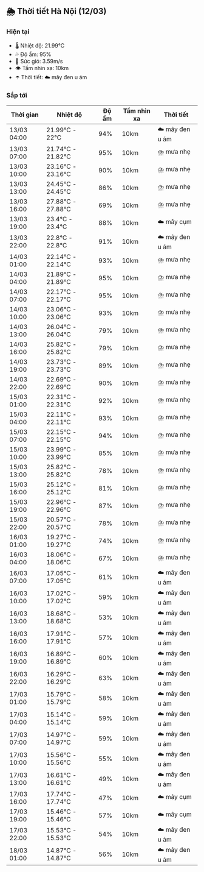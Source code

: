 ## 🌦️ Thời tiết Hà Nội (12/03)

### Hiện tại

- 🌡️ Nhiệt độ: 21.99℃
- 💦 Độ ẩm: 95%
- 💨 Sức gió: 3.59m/s
- 👁️ Tầm nhìn xa: 10km
- ☂️ Thời tiết: ☁️ mây đen u ám

### Sắp tới

| Thời gian | Nhiệt độ | Độ ẩm | Tầm nhìn xa | Thời tiết |
| --- | --- | --- | --- | --- |
| 13/03 04:00 | 21.99℃ - 22℃ | 94% | 10km | ☁️ mây đen u ám |
| 13/03 07:00 | 21.74℃ - 21.82℃ | 95% | 10km | ⛈️ mưa nhẹ |
| 13/03 10:00 | 23.16℃ - 23.16℃ | 90% | 10km | ⛈️ mưa nhẹ |
| 13/03 13:00 | 24.45℃ - 24.45℃ | 86% | 10km | ⛈️ mưa nhẹ |
| 13/03 16:00 | 27.88℃ - 27.88℃ | 69% | 10km | ⛈️ mưa nhẹ |
| 13/03 19:00 | 23.4℃ - 23.4℃ | 88% | 10km | ☁️ mây cụm |
| 13/03 22:00 | 22.8℃ - 22.8℃ | 91% | 10km | ☁️ mây đen u ám |
| 14/03 01:00 | 22.14℃ - 22.14℃ | 93% | 10km | ⛈️ mưa nhẹ |
| 14/03 04:00 | 21.89℃ - 21.89℃ | 95% | 10km | ⛈️ mưa nhẹ |
| 14/03 07:00 | 22.17℃ - 22.17℃ | 95% | 10km | ⛈️ mưa nhẹ |
| 14/03 10:00 | 23.06℃ - 23.06℃ | 93% | 10km | ⛈️ mưa nhẹ |
| 14/03 13:00 | 26.04℃ - 26.04℃ | 79% | 10km | ⛈️ mưa nhẹ |
| 14/03 16:00 | 25.82℃ - 25.82℃ | 79% | 10km | ⛈️ mưa nhẹ |
| 14/03 19:00 | 23.73℃ - 23.73℃ | 89% | 10km | ⛈️ mưa nhẹ |
| 14/03 22:00 | 22.69℃ - 22.69℃ | 90% | 10km | ⛈️ mưa nhẹ |
| 15/03 01:00 | 22.31℃ - 22.31℃ | 92% | 10km | ⛈️ mưa nhẹ |
| 15/03 04:00 | 22.11℃ - 22.11℃ | 93% | 10km | ⛈️ mưa nhẹ |
| 15/03 07:00 | 22.15℃ - 22.15℃ | 94% | 10km | ⛈️ mưa nhẹ |
| 15/03 10:00 | 23.99℃ - 23.99℃ | 85% | 10km | ⛈️ mưa nhẹ |
| 15/03 13:00 | 25.82℃ - 25.82℃ | 78% | 10km | ⛈️ mưa nhẹ |
| 15/03 16:00 | 25.12℃ - 25.12℃ | 81% | 10km | ⛈️ mưa nhẹ |
| 15/03 19:00 | 22.96℃ - 22.96℃ | 87% | 10km | ⛈️ mưa nhẹ |
| 15/03 22:00 | 20.57℃ - 20.57℃ | 78% | 10km | ⛈️ mưa nhẹ |
| 16/03 01:00 | 19.27℃ - 19.27℃ | 74% | 10km | ⛈️ mưa nhẹ |
| 16/03 04:00 | 18.06℃ - 18.06℃ | 67% | 10km | ⛈️ mưa nhẹ |
| 16/03 07:00 | 17.05℃ - 17.05℃ | 61% | 10km | ☁️ mây đen u ám |
| 16/03 10:00 | 17.02℃ - 17.02℃ | 59% | 10km | ☁️ mây đen u ám |
| 16/03 13:00 | 18.68℃ - 18.68℃ | 53% | 10km | ☁️ mây đen u ám |
| 16/03 16:00 | 17.91℃ - 17.91℃ | 57% | 10km | ☁️ mây đen u ám |
| 16/03 19:00 | 16.89℃ - 16.89℃ | 60% | 10km | ☁️ mây đen u ám |
| 16/03 22:00 | 16.29℃ - 16.29℃ | 63% | 10km | ☁️ mây đen u ám |
| 17/03 01:00 | 15.79℃ - 15.79℃ | 58% | 10km | ☁️ mây đen u ám |
| 17/03 04:00 | 15.14℃ - 15.14℃ | 59% | 10km | ☁️ mây đen u ám |
| 17/03 07:00 | 14.97℃ - 14.97℃ | 59% | 10km | ☁️ mây đen u ám |
| 17/03 10:00 | 15.56℃ - 15.56℃ | 55% | 10km | ☁️ mây đen u ám |
| 17/03 13:00 | 16.61℃ - 16.61℃ | 49% | 10km | ☁️ mây đen u ám |
| 17/03 16:00 | 17.74℃ - 17.74℃ | 47% | 10km | ☁️ mây cụm |
| 17/03 19:00 | 15.46℃ - 15.46℃ | 57% | 10km | ☁️ mây cụm |
| 17/03 22:00 | 15.53℃ - 15.53℃ | 54% | 10km | ☁️ mây đen u ám |
| 18/03 01:00 | 14.87℃ - 14.87℃ | 56% | 10km | ☁️ mây đen u ám |

